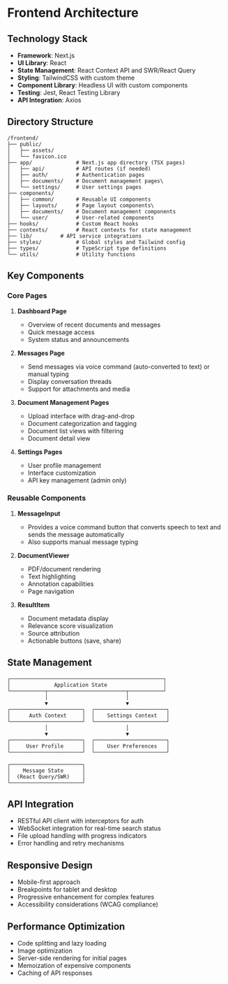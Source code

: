 # Frontend Architecture

## Technology Stack

- **Framework**: Next.js
- **UI Library**: React
- **State Management**: React Context API and SWR/React Query
- **Styling**: TailwindCSS with custom theme
- **Component Library**: Headless UI with custom components
- **Testing**: Jest, React Testing Library
- **API Integration**: Axios

## Directory Structure

```
/frontend/
├── public/
│   ├── assets/
│   └── favicon.ico
├── app/              # Next.js app directory (TSX pages)
│   ├── api/          # API routes (if needed)
│   ├── auth/         # Authentication pages
│   ├── documents/    # Document management pages\
│   └── settings/     # User settings pages
├── components/
│   ├── common/       # Reusable UI components
│   ├── layouts/      # Page layout components\
│   ├── documents/    # Document management components
│   └── user/         # User-related components
├── hooks/            # Custom React hooks
├── contexts/         # React contexts for state management
├── lib/         # API service integrations
├── styles/           # Global styles and Tailwind config
├── types/            # TypeScript type definitions
└── utils/            # Utility functions
```

## Key Components

### Core Pages

1. **Dashboard Page**
   - Overview of recent documents and messages
   - Quick message access
   - System status and announcements

2. **Messages Page**
   - Send messages via voice command (auto-converted to text) or manual typing
   - Display conversation threads
   - Support for attachments and media

3. **Document Management Pages**
   - Upload interface with drag-and-drop
   - Document categorization and tagging
   - Document list views with filtering
   - Document detail view

4. **Settings Pages**
   - User profile management
   - Interface customization
   - API key management (admin only)

### Reusable Components

1. **MessageInput**
   - Provides a voice command button that converts speech to text and sends the message automatically
   - Also supports manual message typing

2. **DocumentViewer**
   - PDF/document rendering
   - Text highlighting
   - Annotation capabilities
   - Page navigation

3. **ResultItem**
   - Document metadata display
   - Relevance score visualization
   - Source attribution
   - Actionable buttons (save, share)

## State Management

```
┌─────────────────────────────────────────────────┐
│              Application State                  │
└───────────┬─────────────────────────┬───────────┘
            │                         │
            ▼                         ▼
┌───────────────────────┐  ┌───────────────────────┐
│      Auth Context     │  │    Settings Context   │
└───────────────────────┘  └───────────────────────┘
            │                         │
            ▼                         ▼
┌───────────────────────┐  ┌───────────────────────┐
│     User Profile      │  │    User Preferences   │
└───────────────────────┘  └───────────────────────┘

┌───────────────────────┐  
│    Message State      │  
│  (React Query/SWR)    │  
└───────────────────────┘
```

## API Integration

- RESTful API client with interceptors for auth
- WebSocket integration for real-time search status
- File upload handling with progress indicators
- Error handling and retry mechanisms

## Responsive Design

- Mobile-first approach
- Breakpoints for tablet and desktop
- Progressive enhancement for complex features
- Accessibility considerations (WCAG compliance)

## Performance Optimization

- Code splitting and lazy loading
- Image optimization
- Server-side rendering for initial pages
- Memoization of expensive components
- Caching of API responses
